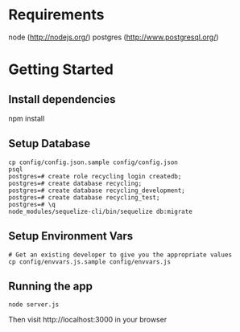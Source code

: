 Requirements
============

node (http://nodejs.org/)
postgres (http://www.postgresql.org/)


Getting Started
===============

Install dependencies
--------------------

npm install

Setup Database
--------------

    cp config/config.json.sample config/config.json
    psql
    postgres=# create role recycling login createdb;
    postgres=# create database recycling;
    postgres=# create database recycling_development;
    postgres=# create database recycling_test;
    postgres=# \q
    node_modules/sequelize-cli/bin/sequelize db:migrate

Setup Environment Vars
----------------------

    # Get an existing developer to give you the appropriate values
    cp config/envvars.js.sample config/envvars.js


Running the app
---------------

    node server.js

Then visit http://localhost:3000 in your browser
